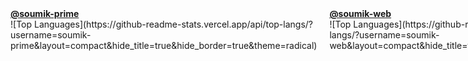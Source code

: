 <div style="display: flex; align-items: center; gap: 20px;">
  <div>
    <b><a href="https://github.com/soumik-prime" target="_blank">@soumik-prime</a></b>
    <br>
    ![Top Languages](https://github-readme-stats.vercel.app/api/top-langs/?username=soumik-prime&layout=compact&hide_title=true&hide_border=true&theme=radical)
  </div>
  <div>
    <b><a href="https://github.com/soumik-web" target="_blank">@soumik-web</a></b>
    <br>
    ![Top Languages](https://github-readme-stats.vercel.app/api/top-langs/?username=soumik-web&layout=compact&hide_title=true&hide_border=true&theme=radical)
  </div>
</div>
